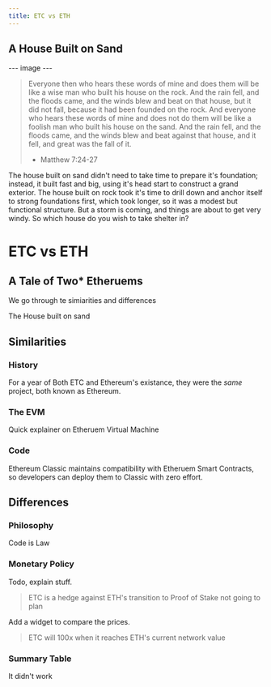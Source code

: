 ```yaml
---
title: ETC vs ETH
---
```


## A House Built on Sand

--- image ---

> Everyone then who hears these words of mine and does them will be like a wise man who built his house on the rock. And the rain fell, and the floods came, and the winds blew and beat on that house, but it did not fall, because it had been founded on the rock. And everyone who hears these words of mine and does not do them will be like a foolish man who built his house on the sand. And the rain fell, and the floods came, and the winds blew and beat against that house, and it fell, and great was the fall of it.
>
> - Matthew 7:24-27

The house built on sand didn't need to take time to prepare it's foundation; instead, it built fast and big, using it's head start to construct a grand exterior. The house built on rock took it's time to drill down and anchor itself to strong foundations first, which took longer, so it was a modest but functional structure. But a storm is coming, and things are about to get very windy. So which house do you wish to take shelter in?

# ETC vs ETH

## A Tale of Two\* Etheruems

We go through te simiarities and differences

The House built on sand

## Similarities

### History

For a year of Both ETC and Ethereum's existance, they were the _same_ project, both known as Ethereum.

### The EVM

Quick explainer on Etheruem Virtual Machine

### Code

Ethereum Classic maintains compatibility with Etheruem Smart Contracts, so developers can deploy them to Classic with zero effort.

## Differences

### Philosophy

Code is Law

### Monetary Policy

Todo, explain stuff.

> ETC is a hedge against ETH's transition to Proof of Stake not going to plan

Add a widget to compare the prices.

> ETC will 100x when it reaches ETH's current network value

### Summary Table

<Table data="comparison" />

It didn't work
